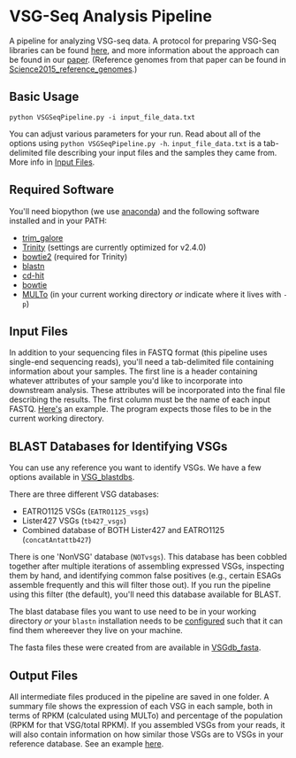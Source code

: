 # VSG-Seq Analysis Pipeline
A pipeline for analyzing VSG-seq data. A protocol for preparing VSG-Seq libraries can be found [here](VSG-Seq_protocol.docx), and more information about the approach can be found in our [paper](https://www.ncbi.nlm.nih.gov/pmc/articles/PMC4514441/). (Reference genomes from that paper can be found in [Science2015_reference_genomes](Science2015_reference_genomes).)

## Basic Usage 
```
python VSGSeqPipeline.py -i input_file_data.txt 
```
You can adjust various parameters for your run. Read about all of the options using `python VSGSeqPipeline.py -h`.
`input_file_data.txt` is a tab-delimited file describing your input files and the samples they came from. More info in [Input Files](#input-files).

## Required Software

You'll need biopython (we use [anaconda](https://anaconda.org/anaconda/python)) and the following software installed and in your PATH:  

* [trim_galore](https://www.bioinformatics.babraham.ac.uk/projects/trim_galore/)  
* [Trinity](https://github.com/trinityrnaseq/trinityrnaseq/releases)  (settings are currently optimized for v2.4.0)
* [bowtie2](http://bowtie-bio.sourceforge.net/bowtie2/index.shtml) (required for Trinity)
* [blastn](https://www.ncbi.nlm.nih.gov/books/NBK279671/)  
* [cd-hit](https://github.com/weizhongli/cdhit)
* [bowtie](http://bowtie-bio.sourceforge.net/index.shtml)
* [MULTo](http://sandberg.cmb.ki.se/multo/) (in your current working directory *or* indicate where it lives with `-p`)

## Input Files

In addition to your sequencing files in FASTQ format (this pipeline uses single-end sequencing reads), you'll need a tab-delimited file containing information about your samples. The first line is a header containing whatever attributes of your sample you'd like to incorporate into downstream analysis. These attributes will be incorporated into the final file describing the results. The first column must be the name of each input FASTQ. [Here's](Examples/filesToSubmit.txt) an example. The program expects those files to be in the current working directory.

## BLAST Databases for Identifying VSGs

You can use any reference you want to identify VSGs. We have a few options available in [VSG_blastdbs](VSG_blastdbs).

There are three different VSG databases:
* EATRO1125 VSGs (`EATRO1125_vsgs`)
* Lister427 VSGs (`tb427_vsgs`)
* Combined database of BOTH Lister427 and EATRO1125 (`concatAntattb427`)

There is one 'NonVSG' database (`NOTvsgs`). This database has been cobbled together after multiple iterations of assembling expressed VSGs, inspecting them by hand, and identifying common false positives (e.g., certain ESAGs assemble frequently and this will filter those out). If you run the pipeline using this filter (the default), you'll need this database available for BLAST.  

The blast database files you want to use need to be in your working directory *or* your `blastn` installation needs to be [configured](http://telliott99.blogspot.com/2009/12/blast-ncbirc-file.html) such that it can find them whereever they live on your machine.

The fasta files these were created from are available in [VSGdb_fasta](VSGdb_fasta).

## Output Files

All intermediate files produced in the pipeline are saved in one folder. A summary file shows the expression of each VSG in each sample, both in terms of RPKM (calculated using MULTo) and percentage of the population (RPKM for that VSG/total RPKM). If you assembled VSGs from your reads, it will also contain information on how similar those VSGs are to VSGs in your reference database. See an example [here](Examples/sample_RESULTS.txt).
